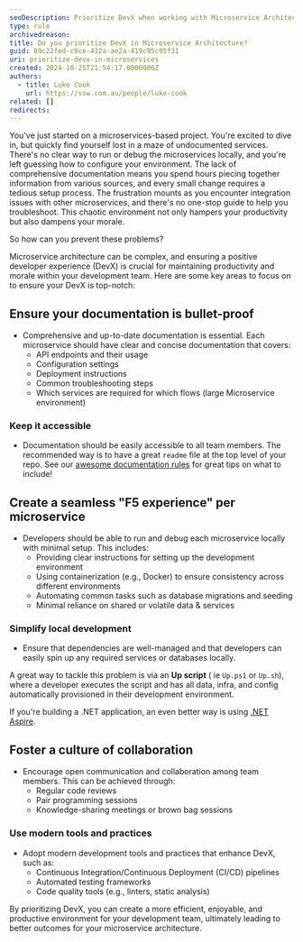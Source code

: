 ```yaml
---
seoDescription: Prioritize DevX when working with Microservice Architecture
type: rule
archivedreason:
title: Do you prioritize DevX in Microservice Architecture?
guid: 89c22fed-c9ce-432a-ae2a-419c95c95f31
uri: prioritize-devx-in-microservices
created: 2024-10-25T21:54:17.0000000Z
authors:
  - title: Luke Cook
    url: https://ssw.com.au/people/luke-cook
related: []
redirects:
---
```

You've just started on a microservices-based project. You're excited to dive in, but quickly find yourself lost in a maze of undocumented services. There's no clear way to run or debug the microservices locally, and you're left guessing how to configure your environment. The lack of comprehensive documentation means you spend hours piecing together information from various sources, and every small change requires a tedious setup process. The frustration mounts as you encounter integration issues with other microservices, and there's no one-stop guide to help you troubleshoot. This chaotic environment not only hampers your productivity but also dampens your morale.

So how can you prevent these problems?
<!-- endintro -->

Microservice architecture can be complex, and ensuring a positive developer experience (DevX) is crucial for maintaining productivity and morale within your development team. Here are some key areas to focus on to ensure your DevX is top-notch:

## Ensure your documentation is bullet-proof

* Comprehensive and up-to-date documentation is essential. Each microservice should have clear and concise documentation that covers:
  * API endpoints and their usage
  * Configuration settings
  * Deployment instructions
  * Common troubleshooting steps
  * Which services are required for which flows (large Microservice environment)

### Keep it accessible

* Documentation should be easily accessible to all team members. The recommended way is to have a great `readme` file at the top level of your repo. See our [awesome documentation rules](awesome-documentation) for great tips on what to include!

## Create a seamless "F5 experience" per microservice

* Developers should be able to run and debug each microservice locally with minimal setup. This includes:
  * Providing clear instructions for setting up the development environment
  * Using containerization (e.g., Docker) to ensure consistency across different environments
  * Automating common tasks such as database migrations and seeding
  * Minimal reliance on shared or volatile data & services

### Simplify local development

* Ensure that dependencies are well-managed and that developers can easily spin up any required services or databases locally.

A great way to tackle this problem is via an **Up script** ( ie `Up.ps1` or `Up.sh`), where a developer executes the script and has all data, infra, and config automatically provisioned in their development environment.

If you're building a .NET application, an even better way is using [.NET Aspire](https://learn.microsoft.com/en-us/dotnet/aspire/get-started/aspire-overview).

## Foster a culture of collaboration

* Encourage open communication and collaboration among team members. This can be achieved through:
  * Regular code reviews
  * Pair programming sessions
  * Knowledge-sharing meetings or brown bag sessions

### Use modern tools and practices

* Adopt modern development tools and practices that enhance DevX, such as:
  * Continuous Integration/Continuous Deployment (CI/CD) pipelines
  * Automated testing frameworks
  * Code quality tools (e.g., linters, static analysis)

By prioritizing DevX, you can create a more efficient, enjoyable, and productive environment for your development team, ultimately leading to better outcomes for your microservice architecture.
